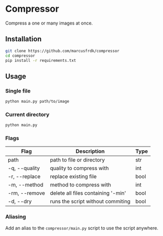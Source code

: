 # Compressor

Compress a one or many images at once.

## Installation

```bash
git clone https://github.com/marcusfrdk/compressor
cd compressor
pip install -r requirements.txt
```

## Usage

### Single file

```bash
python main.py path/to/image
```

### Current directory

```bash
python main.py
```

### Flags

| Flag          | Description                        | Type |
| ------------- | ---------------------------------- | ---- |
| path          | path to file or directory          | str  |
| -q, --quality | quality to compress with           | int  |
| -r, --replace | replace existing file              | bool |
| -m, --method  | method to compress with            | int  |
| -rm, --remove | delete all files containing '-min' | bool |
| -d, --dry     | runs the script without commiting  | bool |

### Aliasing

Add an alias to the `compressor/main.py` script to use the script anywhere.

